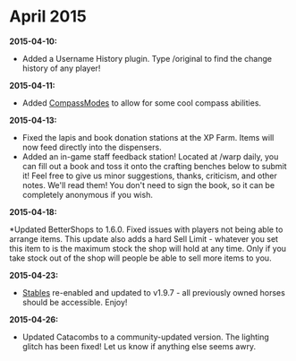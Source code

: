 ---
---
# April 2015

**2015-04-10:**

* Added a Username History plugin. Type /original <current username> to find the change history of any player!

**2015-04-11:**

* Added [CompassModes](http://dev.bukkit.org/bukkit-plugins/compassmodes/) to allow for some cool compass abilities.

**2015-04-13:**

* Fixed the lapis and book donation stations at the XP Farm. Items will now feed directly into the dispensers.
* Added an in-game staff feedback station! Located at /warp daily, you can fill out a book and toss it onto the crafting benches below to submit it! Feel free to give us minor suggestions, thanks, criticism, and other notes. We'll read them! You don't need to sign the book, so it can be completely anonymous if you wish.

**2015-04-18:**

*Updated BetterShops to 1.6.0. Fixed issues with players not being able to arrange items. This update also adds a hard Sell Limit -  whatever you set this item to is the maximum stock the shop will hold at any time. Only if you take stock out of the shop will people be able to sell more items to you.

**2015-04-23:**

* [Stables](http://dev.bukkit.org/bukkit-plugins/stables/) re-enabled and updated to v1.9.7 - all previously owned horses should be accessible. Enjoy!

**2015-04-26:**

* Updated Catacombs to a community-updated version. The lighting glitch has been fixed! Let us know if anything else seems awry.
